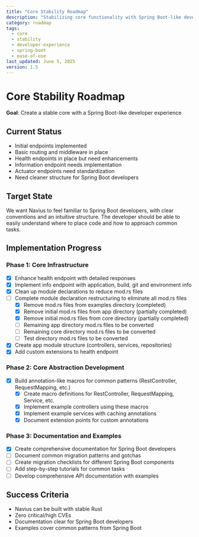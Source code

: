 ```yaml
---
title: "Core Stability Roadmap"
description: "Stabilizing core functionality with Spring Boot-like developer experience"
category: roadmap
tags:
  - core
  - stability
  - developer-experience
  - spring-boot
  - ease-of-use
last_updated: June 5, 2025
version: 1.5
---
```


# Core Stability Roadmap

**Goal**: Create a stable core with a Spring Boot-like developer experience

## Current Status
- Initial endpoints implemented
- Basic routing and middleware in place
- Health endpoints in place but need enhancements
- Information endpoint needs implementation
- Actuator endpoints need standardization
- Need cleaner structure for Spring Boot developers

## Target State
We want Navius to feel familiar to Spring Boot developers, with clear conventions and an intuitive structure. The developer should be able to easily understand where to place code and how to approach common tasks.

## Implementation Progress

### Phase 1: Core Infrastructure
- [x] Enhance health endpoint with detailed responses
- [x] Implement info endpoint with application, build, git and environment info
- [x] Clean up module declarations to reduce mod.rs files
- [ ] Complete module declaration restructuring to eliminate all mod.rs files
  - [x] Remove mod.rs files from examples directory (completed)
  - [x] Remove initial mod.rs files from app directory (partially completed)
  - [x] Remove initial mod.rs files from core directory (partially completed)
  - [ ] Remaining app directory mod.rs files to be converted
  - [ ] Remaining core directory mod.rs files to be converted
  - [ ] Test directory mod.rs files to be converted
- [x] Create app module structure (controllers, services, repositories)
- [x] Add custom extensions to health endpoint

### Phase 2: Core Abstraction Development
- [x] Build annotation-like macros for common patterns (RestController, RequestMapping, etc.)
  - [x] Create macro definitions for RestController, RequestMapping, Service, etc.
  - [x] Implement example controllers using these macros
  - [x] Implement example services with caching annotations
  - [x] Document extension points for custom annotations

### Phase 3: Documentation and Examples
- [x] Create comprehensive documentation for Spring Boot developers
- [ ] Document common migration patterns and gotchas
- [ ] Create migration checklists for different Spring Boot components
- [ ] Add step-by-step tutorials for common tasks
- [ ] Develop comprehensive API documentation with examples

## Success Criteria
- Navius can be built with stable Rust
- Zero critical/high CVEs
- Documentation clear for Spring Boot developers
- Examples cover common patterns from Spring Boot 
